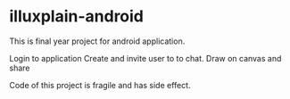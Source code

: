 # illuxplain-android


This is final year project for android application. 

Login to application
Create and invite user to to chat.
Draw on canvas and share

Code of this project is fragile and has side effect.
